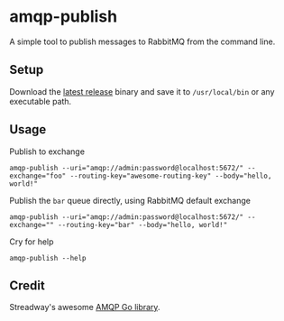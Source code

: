 # amqp-publish

A simple tool to publish messages to RabbitMQ from the command line.

## Setup

Download the [latest release](https://github.com/selency/amqp-publish/releases) binary and save it to `/usr/local/bin` or any executable path.

## Usage

Publish to exchange

```SHELL
amqp-publish --uri="amqp://admin:password@localhost:5672/" --exchange="foo" --routing-key="awesome-routing-key" --body="hello, world!"
```

Publish the `bar` queue directly, using RabbitMQ default exchange

```SHELL
amqp-publish --uri="amqp://admin:password@localhost:5672/" --exchange="" --routing-key="bar" --body="hello, world!"
```

Cry for help

```SHELL
amqp-publish --help
```

## Credit

Streadway's awesome [AMQP Go library](https://github.com/streadway/amqp).

